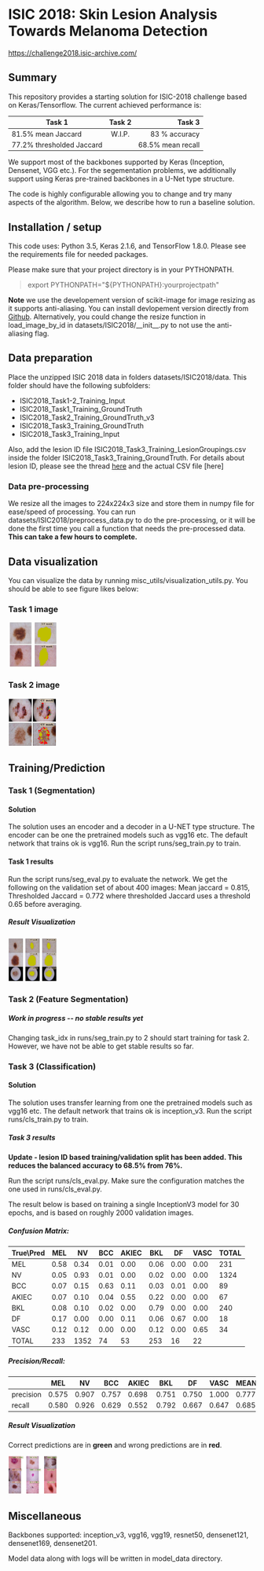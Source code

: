 # ISIC 2018: Skin Lesion Analysis Towards Melanoma Detection 

https://challenge2018.isic-archive.com/


## Summary

This repository provides a starting solution for ISIC-2018 challenge based on Keras/Tensorflow. The current achieved performance is:

| Task 1        | Task 2           | Task 3  |
| ------------- |:-------------:| -----:|
| 81.5% mean Jaccard      | W.I.P. | 83 % accuracy |
| 77.2% thresholded Jaccard      |       |  68.5% mean recall |

We support most of the backbones supported by Keras (Inception, Densenet, VGG etc.). For the segementation problems, we additionally support using Keras pre-trained backbones in a U-Net type structure. 

The code is highly configurable allowing you to change and try many aspects of the algorithm. Below, we describe how to run a baseline solution.

## Installation / setup

This code uses: Python 3.5, Keras 2.1.6, and TensorFlow 1.8.0. Please see the requirements file for needed packages.

Please make sure that your project directory is in your PYTHONPATH. 

> export PYTHONPATH="${PYTHONPATH}:yourprojectpath"


**Note** we use the developement version of scikit-image for image resizing as it supports anti-aliasing. You can install devlopement version directly from [Github](https://github.com/scikit-image/scikit-image). Alternatively, you could change the resize function in load_image_by_id in datasets/ISIC2018/\_\_init\_\_.py to not use the anti-aliasing flag.

## Data preparation

Place the unzipped ISIC 2018 data in folders datasets/ISIC2018/data. This folder should have the following subfolders:

* ISIC2018_Task1-2_Training_Input
* ISIC2018_Task1_Training_GroundTruth
* ISIC2018_Task2_Training_GroundTruth_v3
* ISIC2018_Task3_Training_GroundTruth
* ISIC2018_Task3_Training_Input

Also, add the lesion ID file ISIC2018_Task3_Training_LesionGroupings.csv inside the folder ISIC2018_Task3_Training_GroundTruth. For details about lesion ID, please see the thread [here](https://forum.isic-archive.com/t/task-3-supplemental-information/430) and the actual CSV file [here]

### Data pre-processing

We resize all the images to 224x224x3 size and store them in numpy file for ease/speed of processing. You can run datasets/ISIC2018/preprocess_data.py to do the pre-processing, or it will be done the first time you call a function that needs the pre-processed data. **This can take a few hours to complete.**

## Data visualization

You can visualize the data by running misc_utils/visualization_utils.py. You should be able to see figure likes below:

### Task 1 image

<img src="images/task1_input.png" alt="task1 input" style="width:100px;"/>

### Task 2 image

<img src="images/task2_input.png" alt="task2 input" style="width:100px;"/>

## Training/Prediction

### Task 1 (Segmentation)

#### Solution

The solution uses an encoder and a decoder in a U-NET type structure. The encoder can be one the pretrained models such as vgg16 etc. The default network that trains ok is vgg16.  Run the script runs/seg_train.py to train.

#### Task 1 results

Run the script runs/seg_eval.py to evaluate the network. We get the following on the validation set of about 400 images: Mean jaccard = 0.815, Thresholded Jaccard = 0.772 where thresholded Jaccard uses a threshold 0.65 before averaging.

##### Result Visualization

<img src="images/task1_results.png" alt="task3 results" style="width:100px;"/>

### Task 2 (Feature Segmentation)

##### Work in progress -- no stable results yet

Changing task_idx in runs/seg_train.py to 2 should start training for task 2. However, we have not be able to get stable results so far.

### Task 3 (Classification)

#### Solution

The solution uses transfer learning from one the pretrained models such as vgg16 etc.  The default network that trains ok is inception_v3.  Run the script runs/cls_train.py to train.

##### Task 3 results

**Update - lesion ID based training/validation split has been added. This reduces the balanced accuracy to 68.5% from  76%.**

Run the script runs/cls_eval.py. Make sure the configuration matches the one used in runs/cls_eval.py.

The result below is based on training a single InceptionV3 model for 30 epochs, and is based on roughly 2000 validation images.

##### Confusion Matrix:
| True\Pred|        MEL|         NV|        BCC|      AKIEC|        BKL|         DF|       VASC|      TOTAL|
|   -------|    -------|    -------|    -------|    -------|    -------|    -------|    -------|    -------|
|       MEL|       0.58|       0.34|       0.01|       0.00|       0.06|       0.00|       0.00|        231|
|        NV|       0.05|       0.93|       0.01|       0.00|       0.02|       0.00|       0.00|       1324|
|       BCC|       0.07|       0.15|       0.63|       0.11|       0.03|       0.01|       0.00|         89|
|     AKIEC|       0.07|       0.10|       0.04|       0.55|       0.22|       0.00|       0.00|         67|
|       BKL|       0.08|       0.10|       0.02|       0.00|       0.79|       0.00|       0.00|        240|
|        DF|       0.17|       0.00|       0.00|       0.11|       0.06|       0.67|       0.00|         18|
|      VASC|       0.12|       0.12|       0.00|       0.00|       0.12|       0.00|       0.65|         34|
|     TOTAL|        233|       1352|         74|         53|        253|         16|         22|           |

##### Precision/Recall:

|          |        MEL|         NV|        BCC|      AKIEC|        BKL|         DF|       VASC|       MEAN|
|   -------|    -------|    -------|    -------|    -------|    -------|    -------|    -------|    -------|
| precision|      0.575|      0.907|      0.757|      0.698|      0.751|      0.750|      1.000|      0.777|
|    recall|      0.580|      0.926|      0.629|      0.552|      0.792|      0.667|      0.647|      0.685|

##### Result Visualization

Correct predictions are in **green** and wrong predictions are in **red**.

<img src="images/task3_results.png" alt="task3 results" style="width:100px;"/>

## Miscellaneous

Backbones supported: inception_v3, vgg16, vgg19, resnet50, densenet121, densenet169, densenet201.

Model data along with logs will be written in model_data directory.



